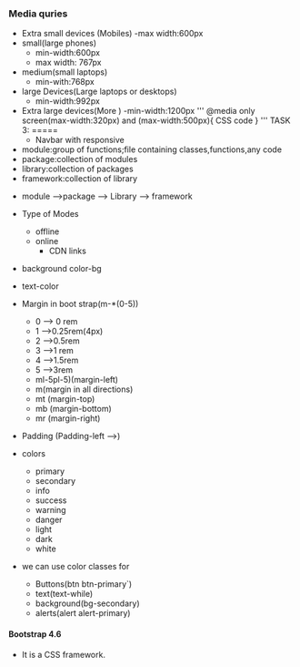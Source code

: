 ### Media quries

- Extra small devices (Mobiles)
   -max width:600px
- small(large phones)
   - min-width:600px
   - max width: 767px 
- medium(small laptops)
    - min-with:768px
- large Devices(Large laptops or desktops)
    - min-width:992px
- Extra large devices(More )
    -min-width:1200px
'''
@media only screen(max-width:320px) and (max-width:500px){
    CSS code
}
'''
TASK 3:
=====
    - Navbar with responsive
- module:group of functions;file containing classes,functions,any code
- package:collection of modules
- library:collection of packages
- framework:collection of library
+ module -->package  --> Library --> framework
+ Type of Modes
  - offline
  - online
    - CDN links
+ background color-bg
+ text-color
+ Margin in boot strap(m-*(0-5))
  - 0 --> 0 rem
  - 1 -->0.25rem(4px)
  - 2 -->0.5rem
  - 3 -->1 rem
  - 4 -->1.5rem
  - 5 -->3rem
  - ml-5pl-5)(margin-left)
  - m(margin in all directions)
  - mt (margin-top)
  - mb (margin-bottom)
  - mr (margin-right)
+ Padding (Padding-left -->)
+ colors
  - primary
  - secondary
  - info
  - success
  - warning
  - danger 
  - light
  - dark
  - white


+ we can use color classes for
  - Buttons(btn btn-primary`)
  - text(text-while)
  - background(bg-secondary)
  - alerts(alert alert-primary)






#### Bootstrap 4.6

  - It is a CSS framework.